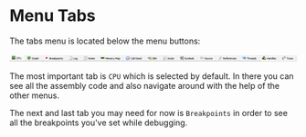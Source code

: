 # Menu Tabs
The tabs menu is located below the menu buttons:

![Menu Tabs](../images/menu_tabs.png)

The most important tab is ```CPU``` which is selected by default. In there you can see all the assembly code and also navigate around with the help of the other menus.

The next and last tab you may need for now is ```Breakpoints``` in order to see all the breakpoints you've set while debugging.
